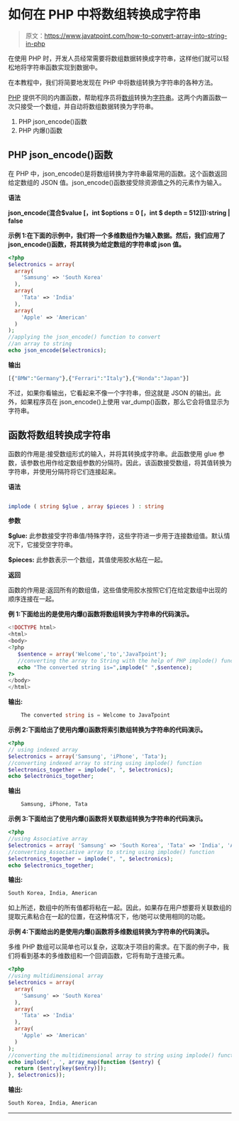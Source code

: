# 如何在 PHP 中将数组转换成字符串

> 原文：<https://www.javatpoint.com/how-to-convert-array-into-string-in-php>

在使用 PHP 时，开发人员经常需要将数组数据转换成字符串，这样他们就可以轻松地将字符串函数实现到数据中。

在本教程中，我们将简要地发现在 PHP 中将数组转换为字符串的各种方法。

[PHP](https://www.javatpoint.com/php-tutorial) 提供不同的内置函数，帮助程序员将[数组](https://www.javatpoint.com/php-array)转换为[字符串](https://www.javatpoint.com/php-string)。这两个内置函数一次只接受一个数组，并自动将数组数据转换为字符串。

1.  PHP json_encode()函数
2.  PHP 内爆()函数

## PHP json_encode()函数

在 PHP 中，json_encode()是将数组转换为字符串最常用的函数。这个函数返回给定数组的 JSON 值。json_encode()函数接受除资源值之外的元素作为输入。

**语法**

**json_encode(混合$value [，int $options = 0 [，int $ depth = 512]]):string | false**

**示例 1:在下面的示例中，我们将一个多维数组作为输入数据。然后，我们应用了 json_encode()函数，将其转换为给定数组的字符串或 json 值。**

```php
<?php
$electronics = array(
  array(
    'Samsung' => 'South Korea'
  ),
  array(
    'Tata' => 'India'
  ),
  array(
    'Apple' => 'American'
  )
);
//applying the json_encode() function to convert
//an array to string
echo json_encode($electronics);

```

**输出**

```php
[{"BMW":"Germany"},{"Ferrari":"Italy"},{"Honda":"Japan"}]

```

不过，如果你看输出，它看起来不像一个字符串，但这就是 JSON 的输出。此外，如果程序员在 json_encode()上使用 var_dump()函数，那么它会将值显示为字符串。

## 函数将数组转换成字符串

函数的作用是:接受数组形式的输入，并将其转换成字符串。此函数使用 glue 参数，该参数也用作给定数组参数的分隔符。因此，该函数接受数组，将其值转换为字符串，并使用分隔符将它们连接起来。

**语法**

```php

implode ( string $glue , array $pieces ) : string

```

**参数**

**$glue:** 此参数接受字符串值/特殊字符，这些字符进一步用于连接数组值。默认情况下，它接受空字符串。

**$pieces:** 此参数表示一个数组，其值使用胶水粘在一起。

**返回**

函数的作用是:返回所有的数组值，这些值使用胶水按照它们在给定数组中出现的顺序连接在一起。

**例 1:下面给出的是使用内爆()函数将数组转换为字符串的代码演示。**

```php
<!DOCTYPE html>
<html>
<body>
<?php
   $sentence = array('Welcome','to','JavaTpoint');
   //converting the array to String with the help of PHP implode() function
   echo "The converted string is=",implode(" ",$sentence);
?>
</body>
</html>

```

**输出:**

```php
	The converted string is = Welcome to JavaTpoint

```

**示例 2:下面给出了使用内爆()函数将索引数组转换为字符串的代码演示。**

```php
<?php
// using indexed array
$electronics = array('Samsung', 'iPhone', 'Tata');
//converting indexed array to string using implode() function
$electronics_together = implode(", ", $electronics);
echo $electronics_together;

```

**输出**

```php
    Samsung, iPhone, Tata

```

**示例 3:下面给出了使用内爆()函数将关联数组转换为字符串的代码演示。**

```php
<?php
//using Associative array
$electronics = array( 'Samsung' => 'South Korea', 'Tata' => 'India', 'Apple' => 'American');
//converting Associative array to string using implode() function
$electronics_together = implode(", ", $electronics);
echo $electronics_together;

```

**输出:**

```php
South Korea, India, American

```

如上所述，数组中的所有值都将粘在一起。因此，如果存在用户想要将关联数组的提取元素粘合在一起的位置，在这种情况下，他/她可以使用相同的功能。

**示例 4:下面给出的是使用内爆()函数将多维数组转换为字符串的代码演示。**

多维 PHP 数组可以简单也可以复杂，这取决于项目的需求。在下面的例子中，我们将看到基本的多维数组和一个回调函数，它将有助于连接元素。

```php
<?php
//using multidimensional array
$electronics = array(
  array(
    'Samsung' => 'South Korea'
  ),
  array(
    'Tata' => 'India'
  ),
  array(
    'Apple' => 'American'
  )
);
//converting the multidimensional array to string using implode() function
echo implode(', ', array_map(function ($entry) {
  return ($entry[key($entry)]);
}, $electronics));

```

**输出:**

```php
South Korea, India, American

```

* * *